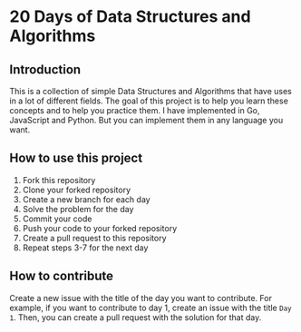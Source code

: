 # 20 Days of Data Structures and Algorithms

## Introduction

This is a collection of simple Data Structures and Algorithms that have uses in a lot of different fields. The goal of this project is to help you learn these concepts and to help you practice them. I have implemented in Go, JavaScript and Python. But you can implement them in any language you want.

## How to use this project

1. Fork this repository
2. Clone your forked repository
3. Create a new branch for each day
4. Solve the problem for the day
5. Commit your code
6. Push your code to your forked repository
7. Create a pull request to this repository
8. Repeat steps 3-7 for the next day

## How to contribute

Create a new issue with the title of the day you want to contribute. For example, if you want to contribute to day 1, create an issue with the title `Day 1`. Then, you can create a pull request with the solution for that day.
